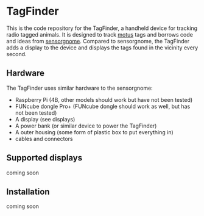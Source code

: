 # TagFinder

This is the code repository for the TagFinder, a handheld device for tracking radio tagged animals. It is designed to track [motus](https://motus.org) tags and borrows code and ideas from [sensorgnome](https://sensorgnome.org). Compared to sensorgnome, the TagFinder adds a display to the device and displays the tags found in the vicinity every second.  

## Hardware

The TagFinder uses similar hardware to the sensorgnome:
 - Raspberry Pi (4B, other models should work but have not been tested)
 - FUNcube dongle Pro+ (FUNcube dongle should work as well, but has not been tested)
 - A display (see displays)
 - A power bank (or similar device to power the TagFinder)
 - A outer housing (some form of plastic box to put everything in)
 - cables and connectors

## Supported displays

coming soon

## Installation

coming soon